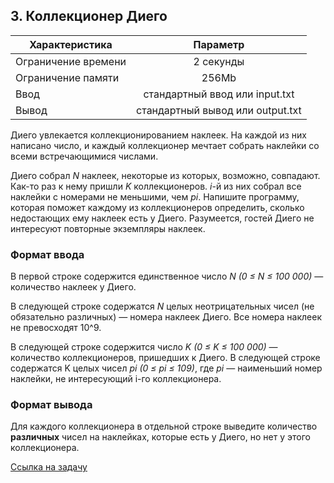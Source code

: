 ## 3. Коллекционер Диего

| Характеристика      |             	Параметр             |
|---------------------|:---------------------------------:|
| Ограничение времени |            	2 секунды             |
| Ограничение памяти	 |               256Mb               |
| Ввод                |  стандартный ввод или input.txt   |
| Вывод               | 	стандартный вывод или output.txt | 

Диего увлекается коллекционированием наклеек. На каждой из них написано число, и каждый коллекционер мечтает собрать наклейки со всеми встречающимися числами.

Диего собрал *N* наклеек, некоторые из которых, возможно, совпадают. Как-то раз к нему пришли *K* коллекционеров. *i*-й из них собрал все наклейки с номерами не меньшими, чем *pi*. Напишите программу, которая поможет каждому из коллекционеров определить, сколько недостающих ему наклеек есть у Диего. Разумеется, гостей Диего не интересуют повторные экземпляры наклеек.

### Формат ввода

В первой строке содержится единственное число *N (0 ≤ N ≤ 100 000)* — количество наклеек у Диего.

В следующей строке содержатся *N* целых неотрицательных чисел (не обязательно различных) — номера наклеек Диего. Все номера наклеек не превосходят 10^9.

В следующей строке содержится число *K (0 ≤ K ≤ 100 000)* — количество коллекционеров, пришедших к Диего. В следующей строке содержатся K целых чисел *pi (0 ≤ pi ≤ 109)*, где *pi* — наименьший номер наклейки, не интересующий i-го коллекционера.

### Формат вывода

Для каждого коллекционера в отдельной строке выведите количество **различных** чисел на наклейках, которые есть у Диего, но нет у этого коллекционера.

[Ссылка на задачу](https://contest.yandex.ru/contest/45468/problems/3/) 

